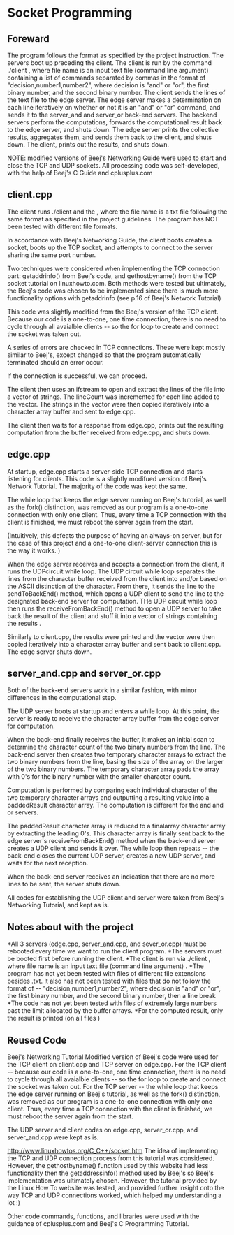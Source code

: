 # Socket Programming


## Foreward
The program follows the format as specified by the project instruction. The servers boot up preceding the client. The client is run by the command ./client <filename>, where file name is an input text file (command line argument) containing a list of commands separated by commas in the format of "decision,number1,number2", where decision is "and" or "or", the first binary number, and the second binary number. The client sends the lines of the text file to the edge server. The edge server makes a determination on each line iteratively on whether or not it is an "and" or  "or" command, and sends it to the server_and and server_or back-end servers. The backend servers perform the computations, forwards the computational result back to the edge server, and shuts down. The edge server prints the collective results, aggregates them, and sends them back to the client, and shuts down. The client, prints out the results, and shuts down. 

NOTE: modified versions of Beej's Networking Guide were used to start and close the TCP and UDP sockets. All processing code was self-developed, with the help of Beej's C  Guide and cplusplus.com

## client.cpp
The client runs ./client and the <filename>, where the file name is a txt file following the same format as specified in the project guidelines. The program has NOT been tested with different file formats.  

In accordance with Beej's Networking Guide, the client boots creates a socket, boots up the TCP socket, and attempts to connect to the server sharing the same port number. 

Two techniques were considered when implementing the TCP connection part: getaddrinfo() from Beej's code, and gethostbyname() from the TCP socket tutorial on linuxhowto.com. Both methods were tested but ultimately, the Beej's code was chosen to be implemented since there is much more functionality options with getaddrinfo (see p.16 of Beej's Network Tutorial)

This code was slightly modified from the Beej's version of the TCP client. Because our code is a one-to-one, one time connection, there is no need to cycle through all avaialble clients -- so the for loop to create and connect the socket was taken out. 

A series of errors are checked in TCP connections. These were kept mostly similar to Beej's, except changed so that the program automatically terminated should an error occur. 

If the connection is successful, we can proceed. 

The client then uses an ifstream to open and extract the lines of the file into a vector of strings. The lineCount was incremented for each line added to the vector.  The strings in the vector were then copied iteratively into a character array buffer and sent to edge.cpp.

The client then waits for a response from edge.cpp, prints out the resulting computation from the buffer received from edge.cpp, and shuts down.

## edge.cpp
At startup, edge.cpp starts a server-side TCP connection and starts listening for clients. This code is a slightly modifued version of Beej's Network Tutorial. The  majority of the code was kept the same.

The while loop that keeps the edge server running on Beej's tutorial, as well as the fork() distinction, was removed as our program is a one-to-one connection with only one client. Thus, every time a TCP connection with the client is finished, we must reboot the server again from the start. 

(Intuitively, this defeats the purpose of having an always-on server, but for the case of this project and a one-to-one client-server connection this is the way it works. )

When the edge server receives and accepts  a connection from the client, it runs the UDPcircuit while loop. The UDP circuit while loop separates the lines from the character buffer received from the client into and/or based on the ASCII distinction of the character. From there, it sends the line to the sendToBackEnd() method, which opens a UDP client to send the line to the designated back-end server for computation. THe UDP circuit while loop then runs the receiveFromBackEnd() method to open a UDP server to take back the result of the client and stuff it into a vector of strings containing the results .

Similarly to client.cpp, the results were printed and  the vector were then copied iteratively into a character array buffer and sent back to client.cpp. The edge server shuts down.

## server_and.cpp and server_or.cpp

Both of the back-end servers work in a similar fashion, with minor differences in the computational step.

The UDP server boots at startup and enters a while loop. At this point, the server is ready to receive the character array buffer from the edge server for computation. 

When the back-end finally receives the buffer, it makes an initial scan to determine the character count of the two binary numbers from the line.  The back-end server then creates two temporary character arrays to extract the two binary numbers from the line, basing the size of the array on the larger of the two binary numbers. The temporary character array pads the array with 0's for the binary number with the smaller character count.

Computation is performed by comparing each individual character of the two temporary character arrays and outputting a resulting value into a paddedResult character array. The computation is different for the and and or servers. 

The paddedResult character array is reduced to a finalarray character array by extracting the leading 0's. This character array is finally sent back to the edge server's receiveFromBackEnd() method when the back-end server creates a UDP client and sends it over. The while loop then repeats -- the back-end closes the current UDP server, creates a new UDP server, and waits for the next reception.

When the back-end server receives an indication that there are no more lines to be sent, the server shuts down.

All codes for establishing the UDP client and server were taken from Beej's Networking Tutorial, and kept as is.


## Notes about with the project

*All 3 servers (edge.cpp, server_and.cpp, and sever_or.cpp) must be rebooted every time we want to run the client program. 
*The servers must be booted first before running the client.
*The client is run via ./client <filename>, where file name is an input text file (command line argument) . 
*The program has not yet been tested with files of different file extensions besides .txt. It also has not been tested with files that do not follow the format of --   "decision,number1,number2", where decision is "and" or "or", the first binary number, and the second binary number, then a line break
*The code has not yet been tested with files of extremely large numbers past the limit allocated by the buffer arrays.
*For the computed result, only the result is printed (on all files )


## Reused Code

Beej's Networking Tutorial
Modified version of Beej's code were used for the TCP client on client.cpp and TCP server on edge.cpp. For the TCP client --  because our code is a one-to-one, one time connection, there is no need to cycle through all avaialble clients -- so the for loop to create and connect the socket was taken out.  For the TCP server -- the while loop that keeps the edge server running on Beej's tutorial, as well as the fork() distinction, was removed as our program is a one-to-one connection with only one client. Thus, every time a TCP connection with the client is finished, we must reboot the server again from the start. 

The UDP server and client codes on edge.cpp, server_or.cpp, and server_and.cpp were kept as is.

http://www.linuxhowtos.org/C_C++/socket.htm
The idea of implementing the TCP and UDP connection process from this tutorial was considered. However, the gethostbyname() function used by this website had less functionality then the getaddressinfo() method used by Beej's so Beej's implementation was ultimately chosen. However, the tutorial provided by the Linux How To website was tested, and provided further insight onto the way TCP and UDP connections worked, which helped my understanding a lot :)


Other code commands, functions, and libraries were used with the guidance of cplusplus.com and Beej's C Programming Tutorial.





